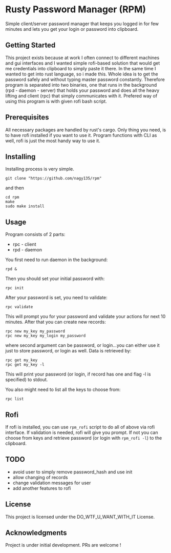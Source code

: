 # Rusty Password Manager (RPM)

Simple client/server password manager that keeps you logged in for few minutes and lets you get your login or password into clipboard.

## Getting Started

This project exists because at work I often connect to different machines and gui interfaces and I wanted simple rofi-based solution that would get me credentials into clipboard to simply paste it there. In the same time I wanted to get into rust language, so i made this. Whole idea is to get the password safely and without typing master password constantly. Therefore program is separated into two binaries, one that runs in the background (rpd - daemon - server) that holds your password and does all the heavy lifting and client (rpc) that simply communicates with it. Prefered way of using this program is with given rofi bash script.

## Prerequisites

All necessary packages are handled by rust's cargo. Only thing you need, is to have rofi installed if you want to use it. Program functions with CLI as well, rofi is just the most handy way to use it.

## Installing

Installing process is very simple.

```
git clone "https://github.com/nagy135/rpm"
```

and then

```
cd rpm
make
sudo make install
```

## Usage
Program consists of 2 parts:
* rpc - client
* rpd - daemon

You first need to run daemon in the background:
```
rpd &
```

Then you should set your initial password with:
```
rpc init
```

After your password is set, you need to validate:
```
rpc validate
```

This will prompt you for your password and validate your actions for next 10 minutes.
After that you can create new records:
```
rpc new my_key my_password
rpc new my_key my_login my_password
```

where second argument can be password, or login...you can either use it just to store password, or login as well.
Data is retrieved by:
```
rpc get my_key
rpc get my_key -l
```
This will print your password (or login, if record has one and flag -l is specified) to stdout.

You also might need to list all the keys to choose from:
```
rpc list
```

## Rofi
If rofi is installed, you can use `rpm_rofi` script to do all of above via rofi interface.
If validation is needed, rofi will give you prompt. If not you can choose from keys and retrieve password (or login with `rpm_rofi -l`) to the clipboard.

## TODO
* avoid user to simply remove password_hash and use init
* allow changing of records
* change validation messages for user
* add another features to rofi

## License

This project is licensed under the DO_WTF_U_WANT_WITH_IT License.

## Acknowledgments

Project is under initial development. PRs are welcome !
